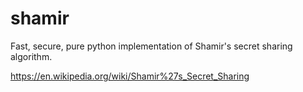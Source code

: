 # shamir

Fast, secure, pure python implementation of Shamir's secret sharing algorithm.

https://en.wikipedia.org/wiki/Shamir%27s_Secret_Sharing
